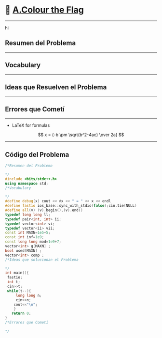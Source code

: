 # :memo: [A.Colour the Flag](https://codeforces.com/contest/1534/problem/A)

---
hi




## **Resumen del Problema**


---

## **Vocabulary**



---


## **Ideas que Resuelven el Problema**


---

## **Errores que Cometí**


---


- LaTeX for formulas

$$
x = {-b \pm \sqrt{b^2-4ac} \over 2a}
$$


---

## **Código del Problema**

```cpp
/*Resumen del Problema

*/
#include <bits/stdc++.h>
using namespace std;
/*Vocabulary

*/
#define debug(x) cout << #x << " = " << x << endl
#define fastio ios_base::sync_with_stdio(false);cin.tie(NULL)
#define all(v) (v).begin(),(v).end()
typedef long long ll;
typedef pair<int, int> ii;
typedef vector<int> vi;
typedef vector<ii> vii;
const int MAXN=1e5+5;
const int inf=1e9;
const long long mod=1e9+7;
vector<int> g[MAXN] ;
bool used[MAXN] ;
vector<int> comp ;
/*Ideas que solucionan el Problema

*/
int main(){
 fastio;
 int t;
 cin>>t;
 while(t--){
	 long long n;
	 cin>>n;
    cout<<"\n";
    }
   return 0;
}
/*Errores que Cometí

*/
 
```
